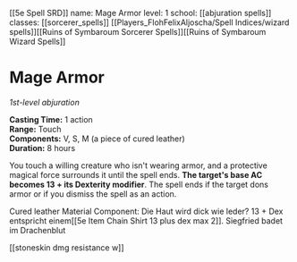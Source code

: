 [[5e Spell SRD]]
name: Mage Armor
level: 1
school: [[abjuration spells]]
classes: [[sorcerer_spells]]
         [[Players_FlohFelixAljoscha/Spell Indices/wizard spells]][[Ruins of Symbaroum Sorcerer Spells]][[Ruins of Symbaroum Wizard Spells]]

# Mage Armor 
_1st-level abjuration_ 

**Casting Time:** 1 action    
**Range:** Touch    
**Components:** V, S, M (a piece of cured leather)    
**Duration:** 8 hours 

You touch a willing creature who isn't wearing armor, and a protective magical force surrounds it until the spell ends. **The target's base AC becomes 13 + its Dexterity modifier**. The spell ends if the target dons armor or if you dismiss the spell as an action. 

Cured leather Material Component: Die Haut wird dick wie leder?  13 + Dex entspricht einem[[5e Item Chain Shirt 13 plus dex max 2]]. Siegfried badet im Drachenblut

[[stoneskin dmg resistance w]]